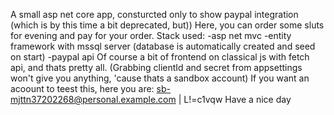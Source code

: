 A small asp net core app, consturcted only to show paypal integration (which is by this time a bit deprecated, but))
Here, you can order some sluts for evening and pay for your order.
Stack used:
  -asp net mvc
  -entity framework with mssql server (database is automatically created and seed on start)
  -paypal api
Of course a bit of frontend on classical js with fetch api, and thats pretty all.
(Grabbing clientId and secret from appsettings won't give you anything, 'cause thats a sandbox account)
If you want an acoount to teest this, here you are: sb-mjttn37202268@personal.example.com | L!=c1vqw
Have a nice day
